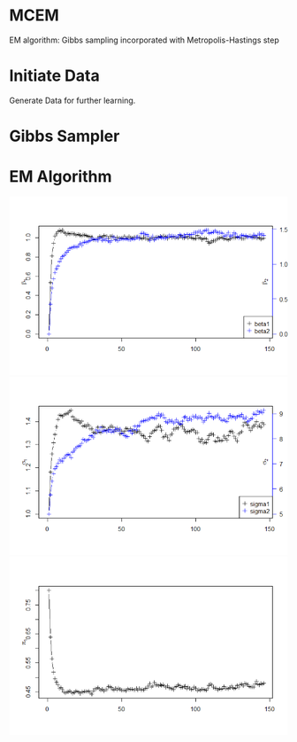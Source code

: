 # MCEM
EM algorithm: Gibbs sampling incorporated with Metropolis-Hastings step
# Initiate Data
Generate Data for further learning.
# Gibbs Sampler

# EM Algorithm
![beta1 and beta2](https://github.com/Gaochenyin/MCEM/blob/master/3.2.png)
![sigma1 and sigma2](https://github.com/Gaochenyin/MCEM/blob/master/3.3.png)
![pi1](https://github.com/Gaochenyin/MCEM/blob/master/3.4.png)
